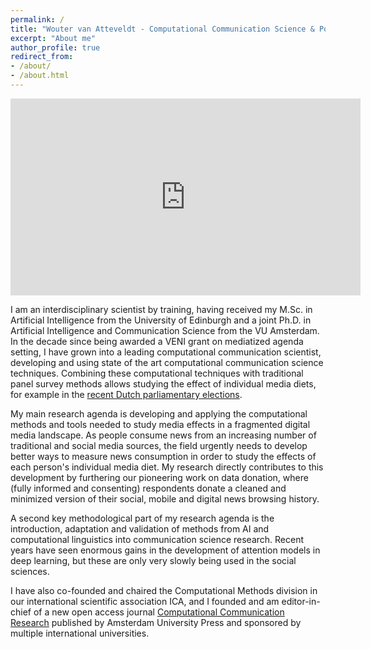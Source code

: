 ```yaml
---
permalink: / 
title: "Wouter van Atteveldt - Computational Communication Science & Political Communication"
excerpt: "About me"
author_profile: true 
redirect_from:
- /about/
- /about.html
---
```


<iframe width="560" height="315" src="https://www.youtube.com/embed/exrYU5jcimE" title="YouTube video player" frameborder="0" allow="accelerometer; autoplay; clipboard-write; encrypted-media; gyroscope; picture-in-picture" allowfullscreen></iframe>
<br/>

I am an interdisciplinary scientist by training, having received my M.Sc. in Artificial Intelligence from the University
of Edinburgh and a joint Ph.D. in Artificial Intelligence and Communication Science from the VU Amsterdam. In the decade
since being awarded a VENI grant on mediatized agenda setting, I have grown into a leading computational communication
scientist, developing and using state of the art computational communication science techniques.
Combining these computational techniques with traditional panel survey methods allows studying the effect of individual
media diets, for example in the [recent Dutch parliamentary elections](https://tk2021.vupolcom.nl).

My main research agenda is developing and applying the computational methods and tools needed to study media effects in
a fragmented digital media landscape. As people consume news from an increasing number of traditional and social media
sources, the field urgently needs to develop better ways to measure news consumption in order to study the effects of
each person's individual media diet. My research directly contributes to this development by furthering our pioneering
work on data donation, where (fully informed and consenting) respondents donate a cleaned and minimized version of their
social, mobile and digital news browsing history.

A second key methodological part of my research agenda is the introduction, adaptation and validation of methods from AI
and computational linguistics into communication science research. Recent years have seen enormous gains in the
development of attention models in deep learning, but these are only very slowly being used in the social sciences.

I have also co-founded and chaired the Computational Methods division in our international scientific association ICA, and I founded and
am editor-in-chief of a new open access journal [Computational Communication Research](https://computationalcommunication.org)
published by Amsterdam University
Press and sponsored by multiple international universities. 
